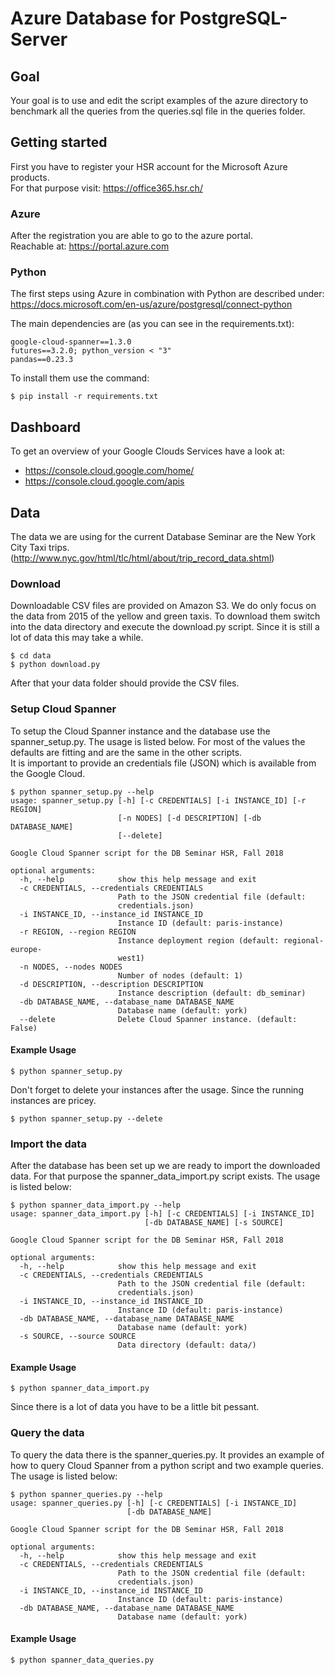 # Azure Database for PostgreSQL-Server 
## Goal
Your goal is to use and edit the script examples of the azure directory to benchmark all the queries from the queries.sql file in the queries folder.

## Getting started
First you have to register your HSR account for the Microsoft Azure products.   
For that purpose visit: https://office365.hsr.ch/

### Azure
After the registration you are able to go to the azure portal.  
Reachable at: https://portal.azure.com

### Python
The first steps using Azure in combination with Python are described under:  
https://docs.microsoft.com/en-us/azure/postgresql/connect-python

The main dependencies are (as you can see in the requirements.txt):  
```
google-cloud-spanner==1.3.0
futures==3.2.0; python_version < "3"
pandas==0.23.3
```

To install them use the command:
```
$ pip install -r requirements.txt
```

## Dashboard
To get an overview of your Google Clouds Services have a look at:  
* https://console.cloud.google.com/home/
* https://console.cloud.google.com/apis

## Data
The data we are using for the current Database Seminar are the New York City Taxi trips. (http://www.nyc.gov/html/tlc/html/about/trip_record_data.shtml)

### Download
Downloadable CSV files are provided on Amazon S3.
We do only focus on the data from 2015 of the yellow and green taxis.
To download them switch into the data directory and execute the download.py script.
Since it is still a lot of data this may take a while.
```
$ cd data
$ python download.py 
```
After that your data folder should provide the CSV files.

### Setup Cloud Spanner
To setup the Cloud Spanner instance and the database use the spanner_setup.py.
The usage is listed below. For most of the values the defaults are fitting and are the same in the other scripts.  
It is important to provide an credentials file (JSON) which is available from the Google Cloud.

```
$ python spanner_setup.py --help
usage: spanner_setup.py [-h] [-c CREDENTIALS] [-i INSTANCE_ID] [-r REGION]
                        [-n NODES] [-d DESCRIPTION] [-db DATABASE_NAME]
                        [--delete]

Google Cloud Spanner script for the DB Seminar HSR, Fall 2018

optional arguments:
  -h, --help            show this help message and exit
  -c CREDENTIALS, --credentials CREDENTIALS
                        Path to the JSON credential file (default:
                        credentials.json)
  -i INSTANCE_ID, --instance_id INSTANCE_ID
                        Instance ID (default: paris-instance)
  -r REGION, --region REGION
                        Instance deployment region (default: regional-europe-
                        west1)
  -n NODES, --nodes NODES
                        Number of nodes (default: 1)
  -d DESCRIPTION, --description DESCRIPTION
                        Instance description (default: db_seminar)
  -db DATABASE_NAME, --database_name DATABASE_NAME
                        Database name (default: york)
  --delete              Delete Cloud Spanner instance. (default: False)
```

#### Example Usage
```
$ python spanner_setup.py
```
Don't forget to delete your instances after the usage.
Since the running instances are pricey.

```
$ python spanner_setup.py --delete
```

### Import the data
After the database has been set up we are ready to import the downloaded data.
For that purpose the spanner_data_import.py script exists. The usage is listed below:

```
$ python spanner_data_import.py --help
usage: spanner_data_import.py [-h] [-c CREDENTIALS] [-i INSTANCE_ID]
                              [-db DATABASE_NAME] [-s SOURCE]

Google Cloud Spanner script for the DB Seminar HSR, Fall 2018

optional arguments:
  -h, --help            show this help message and exit
  -c CREDENTIALS, --credentials CREDENTIALS
                        Path to the JSON credential file (default:
                        credentials.json)
  -i INSTANCE_ID, --instance_id INSTANCE_ID
                        Instance ID (default: paris-instance)
  -db DATABASE_NAME, --database_name DATABASE_NAME
                        Database name (default: york)
  -s SOURCE, --source SOURCE
                        Data directory (default: data/)
```

#### Example Usage
```
$ python spanner_data_import.py
```
Since there is a lot of data you have to be a little bit pessant.


### Query the data
To query the data there is the spanner_queries.py. 
It provides an example of how to query Cloud Spanner from a python script and two example queries.
The usage is listed below:
```
$ python spanner_queries.py --help
usage: spanner_queries.py [-h] [-c CREDENTIALS] [-i INSTANCE_ID]
                          [-db DATABASE_NAME]

Google Cloud Spanner script for the DB Seminar HSR, Fall 2018

optional arguments:
  -h, --help            show this help message and exit
  -c CREDENTIALS, --credentials CREDENTIALS
                        Path to the JSON credential file (default:
                        credentials.json)
  -i INSTANCE_ID, --instance_id INSTANCE_ID
                        Instance ID (default: paris-instance)
  -db DATABASE_NAME, --database_name DATABASE_NAME
                        Database name (default: york)
```

#### Example Usage
```
$ python spanner_data_queries.py
```

